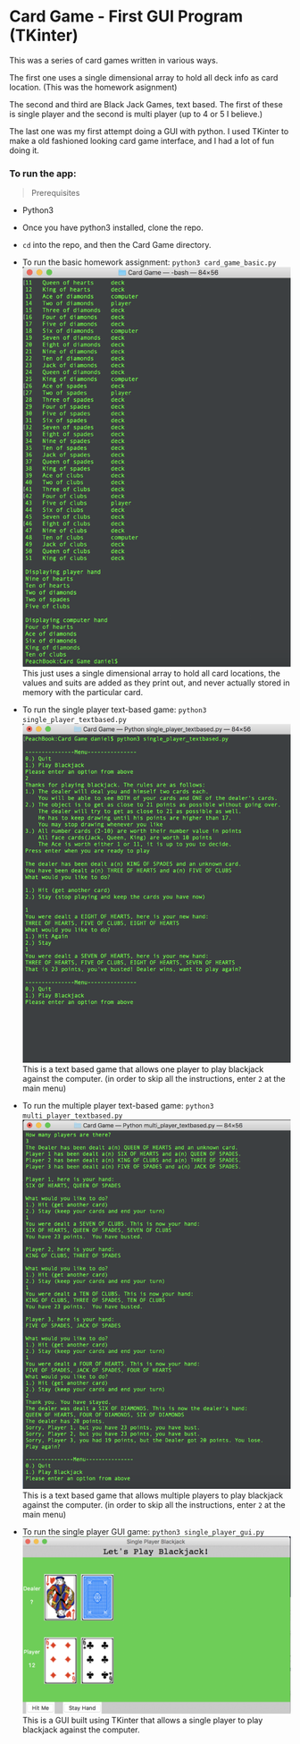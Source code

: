 # Card Game - First GUI Program (TKinter)

This was a series of card games written in various ways.  

The first one uses a single dimensional array to hold all deck info as card location. (This was the homework asignment)

The second and third are Black Jack Games, text based. The first of these is single player and the second is multi player (up to 4 or 5 I believe.) 

The last one was my first attempt doing a GUI with python.  I used TKinter to make a old fashioned looking card game interface, and I had a lot of fun doing it.

### To run the app:
> Prerequisites
  * Python3
  
 * Once you have python3 installed, clone the repo.
 * `cd` into the repo, and then the Card Game directory.
 * To run the basic homework assignment: `python3 card_game_basic.py`
 ![](./imgs/play_basic.png)
 This just uses a single dimensional array to hold all card locations, the values and suits are added as they print out, and never actually stored in memory with the particular card.
 * To run the single player text-based game: `python3 single_player_textbased.py`
 ![](./imgs/play_single.png)
 This is a text based game that allows one player to play blackjack against the computer. (in order to skip all the instructions, enter `2` at the main menu)
 * To run the multiple player text-based game: `python3 multi_player_textbased.py`
 ![](./imgs/play_multi.png)
 This is a text based game that allows multiple players to play blackjack against the computer. (in order to skip all the instructions, enter `2` at the main menu)
 * To run the single player GUI game: `python3 single_player_gui.py`
 ![](./imgs/play_gui.png)
 This is a GUI built using TKinter that allows a single player to play blackjack against the computer.
